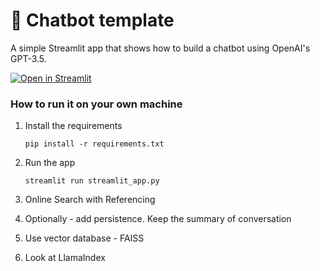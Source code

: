 # 💬 Chatbot template

A simple Streamlit app that shows how to build a chatbot using OpenAI's GPT-3.5.

[![Open in Streamlit](https://static.streamlit.io/badges/streamlit_badge_black_white.svg)](https://chatbot-template.streamlit.app/)

### How to run it on your own machine

1. Install the requirements

   ```
   pip install -r requirements.txt
   ```

2. Run the app

   ```
   streamlit run streamlit_app.py
   ```

3. Online Search with Referencing
4. Optionally - add persistence. Keep the summary of conversation
5. Use vector database - FAISS
6. Look at LlamaIndex
